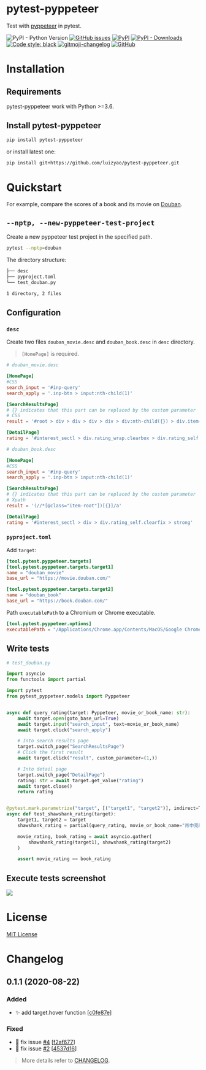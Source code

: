 # pytest-pyppeteer
Test with [pyppeteer](https://github.com/pyppeteer/pyppeteer) in pytest.

![PyPI - Python Version](https://img.shields.io/pypi/pyversions/pytest-pyppeteer)
[![GitHub issues](https://img.shields.io/github/issues-raw/luizyao/pytest-pyppeteer)](https://github.com/luizyao/pytest-pyppeteer/issues)
[![PyPI](https://img.shields.io/pypi/v/pytest-pyppeteer)](https://pypi.org/project/pytest-pyppeteer/)
[![PyPI - Downloads](https://img.shields.io/pypi/dm/pytest-pyppeteer)](https://pypi.org/project/pytest-pyppeteer/)
[![Code style: black](https://img.shields.io/badge/code%20style-black-000000.svg)](https://github.com/psf/black)
[![gitmoji-changelog](https://img.shields.io/badge/Changelog-gitmoji-brightgreen.svg)](https://github.com/frinyvonnick/gitmoji-changelog)
[![GitHub](https://img.shields.io/github/license/luizyao/pytest-pyppeteer)](LICENSE)

# Installation

## Requirements
pytest-pyppeteer work with Python >=3.6.

## Install pytest-pyppeteer

```bash
pip install pytest-pyppeteer
```

or install latest one:

```bash
pip install git+https://github.com/luizyao/pytest-pyppeteer.git
```

# Quickstart
For example, compare the scores of a book and its movie on [Douban](https://www.douban.com).

## `--nptp, --new-pyppeteer-test-project`
Create a new pyppeteer test project in the specified path.

```bash
pytest --nptp=douban
```

The directory structure:

```bash
├── desc
├── pyproject.toml
└── test_douban.py

1 directory, 2 files
```

## Configuration

### `desc`
Create two files `douban_movie.desc` and `douban_book.desc` in `desc` directory.

> `[HomePage]` is required.

```toml
# douban_movie.desc

[HomePage]
#CSS
search_input = '#inp-query'
search_apply = '.inp-btn > input:nth-child(1)'

[SearchResultsPage]
# {} indicates that this part can be replaced by the custom parameter
# CSS
result = '#root > div > div > div > div > div:nth-child({}) > div.item-root a.cover-link'

[DetailPage]
rating = '#interest_sectl > div.rating_wrap.clearbox > div.rating_self.clearfix > strong'
```

```toml
# douban_book.desc

[HomePage]
#CSS
search_input = '#inp-query'
search_apply = '.inp-btn > input:nth-child(1)'

[SearchResultsPage]
# {} indicates that this part can be replaced by the custom parameter
# Xpath
result = '(//*[@class="item-root"])[{}]/a'

[DetailPage]
rating = '#interest_sectl > div > div.rating_self.clearfix > strong'
```

### `pyproject.toml`
Add `target`:

```toml
[tool.pytest.pyppeteer.targets]
[tool.pytest.pyppeteer.targets.target1]
name = "douban_movie"
base_url = "https://movie.douban.com/"

[tool.pytest.pyppeteer.targets.target2]
name = "douban_book"
base_url = "https://book.douban.com/"
```

Path `executablePath` to a Chromium or Chrome executable.

```toml
[tool.pytest.pyppeteer.options]
executablePath = "/Applications/Chrome.app/Contents/MacOS/Google Chrome"
```

## Write tests
```python
# test_douban.py

import asyncio
from functools import partial

import pytest
from pytest_pyppeteer.models import Pyppeteer


async def query_rating(target: Pyppeteer, movie_or_book_name: str):
    await target.open(goto_base_url=True)
    await target.input("search_input", text=movie_or_book_name)
    await target.click("search_apply")

    # Into search results page
    target.switch_page("SearchResultsPage")
    # Click the first result
    await target.click("result", custom_parameter=(1,))

    # Into detail page
    target.switch_page("DetailPage")
    rating: str = await target.get_value("rating")
    await target.close()
    return rating


@pytest.mark.parametrize("target", [("target1", "target2")], indirect=True)
async def test_shawshank_rating(target):
    target1, target2 = target
    shawshank_rating = partial(query_rating, movie_or_book_name="肖申克的救赎")

    movie_rating, book_rating = await asyncio.gather(
        shawshank_rating(target1), shawshank_rating(target2)
    )

    assert movie_rating == book_rating
```

## Execute tests screenshot
![](assets/douban_example.gif)

# License
[MIT License](LICENSE)

# Changelog

<a name="0.1.1"></a>
## 0.1.1 (2020-08-22)

### Added

- ✨ add target.hover function [[c0fe87e](https://github.com/luizyao/pytest-pyppeteer/commit/c0fe87ee73d903072cb8d4c79592fdd3633bd3c8)]
 
### Fixed

- 🐛 fix issue [#4](https://github.com/luizyao/pytest-pyppeteer/issues/4) [[f2af677](https://github.com/luizyao/pytest-pyppeteer/commit/f2af6776ed02f56fb0fed1798d61d0c46a9202e2)]
- 🐛 fix issue [#2](https://github.com/luizyao/pytest-pyppeteer/issues/2) [[4537d16](https://github.com/luizyao/pytest-pyppeteer/commit/4537d16f95c2a5300b5fbbff12fe5eb42a880dab)]

> More details refer to [CHANGELOG](CHANGELOG.md).
